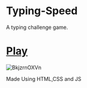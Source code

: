 # Typing-Speed 
A typing challenge game.

# [Play](https://sehgxl.github.io/typing-speed/)

![BkjzrnOXVn](https://user-images.githubusercontent.com/83122406/165839826-e7e7fd30-34e0-4965-8407-8f81d877ac9e.gif)

Made Using HTML,CSS and JS


